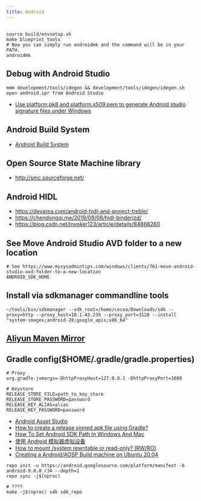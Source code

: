 ```yaml
---
title: Android
---
```


##
```
source build/envsetup.sh
make blueprint_tools
# Now you can simply run androidmk and the command will be in your PATH.
androidmk
```

## Debug with Android Studio
```
mmm development/tools/idegen && development/tools/idegen/idegen.sh
open android.ipr from Android Studio
```

 * [Use platform.pk8 and platform.x509.pem to generate Android studio signature files under Windows](https://www.programmersought.com/article/85363994040/)

## Android Build System
 * [Android Build System](https://elinux.org/Android_Build_System)

## Open Source State Machine library
 * http://smc.sourceforge.net/

## Android HIDL
 * https://devarea.com/android-hidl-and-project-treble/
 * https://chendongqi.me/2019/09/08/hidl-binderizd/
 * https://blog.csdn.net/Invoker123/article/details/84868260

## See Move Android Studio AVD folder to a new location
```
# See https://www.mysysadmintips.com/windows/clients/761-move-android-studio-avd-folder-to-a-new-location
ANDROID_SDK_HOME
```

## Install via sdkmanager commandline tools
```
~/tools/bin/sdkmanager --sdk_root=/home/cocoa/Downloads/sdk --proxy=http --proxy_host=10.1.43.235 --proxy_port=3128 --install "system-images;android-28;google_apis;x86_64"
```

## [Aliyun Maven Mirror](https://maven.aliyun.com/mvn/view)

## Gradle config($HOME/.gradle/gradle.properties)
```
# Proxy
org.gradle.jvmargs=-DhttpProxyHost=127.0.0.1 -DhttpProxyPort=1080

# Keystore
RELEASE_STORE_FILE=path_to_key_store
RELEASE_STORE_PASSWORD=password
RELEASE_KEY_ALIAS=alias
RELEASE_KEY_PASSWORD=password
```

 * [Android Asset Studio](https://reiszecke.github.io/AndroidAssetStudioFullsize/index.html)
 * [How to create a release signed apk file using Gradle?](https://stackoverflow.com/a/21020469/2553400)
 * [How To Set Android SDK Path In Windows And Mac](https://www.dev2qa.com/how-to-set-android-sdk-path-in-windows-and-mac/)
 * [使用 Android 模拟器虚拟设备](https://source.android.com/setup/create/avd)
 * [How to mount /system rewritable or read-only? (RW/RO)](https://android.stackexchange.com/questions/110927/how-to-mount-system-rewritable-or-read-only-rw-ro)
 * [Creating a Android/AOSP Build machine on Ubuntu 20.04](https://back2basics.io/2020/05/creating-a-android-aosp-build-machine-on-ubuntu-20-04/)
 ```
 repo init -u https://android.googlesource.com/platform/manifest -b android-9.0.0_r34 --depth=1
 repo sync -j$(nproc)
 
 # ????
 make -j$(nproc) sdk sdk_repo
 ```
